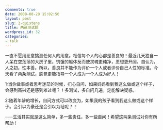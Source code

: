```yaml
---
comments: true
date: 2008-08-20 15:02:56
layout: post
slug: 2-quistens
title: 两道测试题
wordpress_id: 32
categories:
- talk
---
```


一直不愿用恶意揣测任何人的用意，相信每个人的心都是善良的！最近几天独自一人呆在空荡荡的大房子里，饥饿的躯体反而使灵魂更纯净，思想更开阔。自认为，人之初，性本善，所以，善良并不能作为评价一个人或者评价自己人性的标准。今天看了两条测试，感觉更能指导一个人成为一个人成为好人！   
  
1:当你做事或者思考迷茫的时候，扪心自问，如果妈妈看到我这么做或这个样子，会感到高兴还是感到难过呢？！多测试，多自问几遍。定能解决疑惑。   
  
2:随着年龄的增长，自问方式可以改变为，如果我的孩子看到我这么做或这个样子。会引以为豪还是会引以为耻呢？！   
  
----生活其实就是这么简单，多一些责任，多一些自问！希望这两条测试对你有所帮助！
